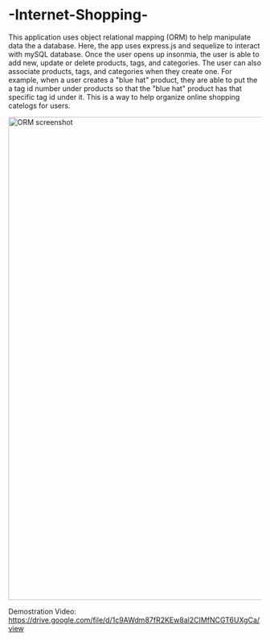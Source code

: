 # -Internet-Shopping-

This application uses object relational mapping (ORM) to help manipulate data the a database. Here, the app uses express.js and sequelize to interact with mySQL 
database. Once the user opens up insonmia, the user is able to add new, update or delete products, tags, and categories. The user can also associate 
products, tags, and categories when they create one. For example, when a user creates a "blue hat" product, they are able to put the a tag id number under products so that the "blue hat" product has that specific tag id under it. This is a way to help organize online shopping catelogs for users.

<img width="960" alt="ORM screenshot " src="https://user-images.githubusercontent.com/107017473/190572256-7e4b9f3a-820d-462c-b562-b50960465a07.png">


Demostration Video: https://drive.google.com/file/d/1c9AWdm87fR2KEw8al2CIMfNCGT6UXgCa/view
